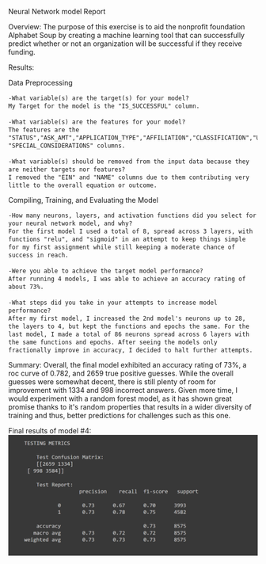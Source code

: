 Neural Network model Report

Overview:
The purpose of this exercise is to aid the nonprofit foundation Alphabet Soup by creating a machine learning tool that can successfully predict whether or not an organization will be successful if they receive funding.

Results:

Data Preprocessing

    -What variable(s) are the target(s) for your model?
    My Target for the model is the "IS_SUCCESSFUL" column.

    -What variable(s) are the features for your model?
    The features are the "STATUS","ASK_AMT","APPLICATION_TYPE","AFFILIATION","CLASSIFICATION","USE_CASE","ORGANIZATION","INCOME_AMT",and "SPECIAL_CONSIDERATIONS" columns.

    -What variable(s) should be removed from the input data because they are neither targets nor features?
    I removed the "EIN" and "NAME" columns due to them contributing very little to the overall equation or outcome.


Compiling, Training, and Evaluating the Model

    -How many neurons, layers, and activation functions did you select for your neural network model, and why?
    For the first model I used a total of 8, spread across 3 layers, with functions "relu", and "sigmoid" in an attempt to keep things simple for my first assignment while still keeping a moderate chance of success in reach. 

    -Were you able to achieve the target model performance?
    After running 4 models, I was able to achieve an accuracy rating of about 73%.

    -What steps did you take in your attempts to increase model performance?
    After my first model, I increased the 2nd model's neurons up to 28, the layers to 4, but kept the functions and epochs the same. For the last model, I made a total of 86 neurons spread across 6 layers with the same functions and epochs. After seeing the models only fractionally improve in accuracy, I decided to halt further attempts. 

Summary: Overall, the final model exhibited an accuracy rating of 73%, a roc curve of 0.782, and 2659 true positive guesses. While the overall guesses were somewhat decent, there is still plenty of room for improvement with 1334 and 998 incorrect answers. Given more time, I would experiment with a random forest model, as it has shown great promise thanks to it's random properties that results in a wider diversity of training and thus, better predictions for challenges such as this one. 


Final results of model #4:
![alt text](image.png)